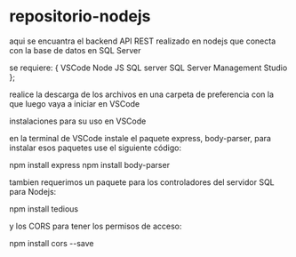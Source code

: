 # repositorio-nodejs

aqui se encuantra el backend API REST realizado en nodejs que conecta con la base de datos en SQL Server 

se requiere: {
 VSCode
 Node JS
 SQL server
 SQL Server Management Studio
};

realice la descarga de los archivos en una carpeta de preferencia con la que luego vaya a iniciar en VSCode

instalaciones para su uso en VSCode

en la terminal de VSCode instale el paquete express, body-parser,
para instalar esos paquetes use el siguiente código:

npm install express
npm install body-parser

tambien requerimos un paquete para los controladores del servidor SQL para Nodejs:

npm install tedious

y los CORS para tener los permisos de acceso:

npm install cors --save




